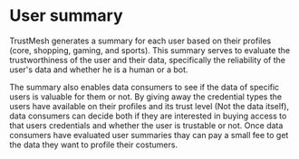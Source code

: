 # User summary

TrustMesh generates a summary for each user based on their profiles (core, shopping, gaming, and sports). This summary serves to evaluate the trustworthiness of the user and their data, specifically the reliability of the user's data and whether he is a human or a bot.

The summary also enables data consumers to see if the data of specific users is valuable for them or not. By giving away the credential types the users have available on their profiles and its trust level (Not the data itself), data consumers can decide both if they are interested in buying access to that users credentials and whether the user is trustable or not. Once data consumers have evaluated user summaries thay can pay a small fee to get the data they want to profile their costumers.